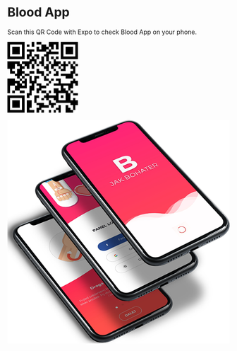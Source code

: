# Blood App

Scan this QR Code with Expo to check Blood App on your phone.

![BLOOD QR CODE](https://raw.githubusercontent.com/andrzejmatusik/blood-app/main/blood.png)

![BLOOD MOCKUP](https://raw.githubusercontent.com/andrzejmatusik/blood-app/main/mockup.png)

